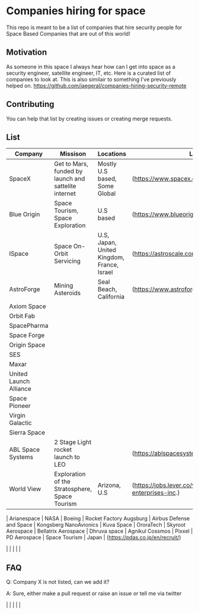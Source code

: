 # Companies hiring for space
This repo is meant to be a list of companies that hire security people for Space Based Companies that are out of this world!

## Motivation

As someone in this space I always hear how can I get into space as a security engineer, satellite  engineer, IT, etc. Here is a curated list of companies to look at.
This is also similair to something I've previously helped on. https://github.com/jaegeral/companies-hiring-security-remote 
## Contributing
You can help that list by creating issues or creating merge requests.

## List
| Company | Missison | Locations | Link
| --------|  ----- | ----- | ----- |
| SpaceX | Get to Mars, funded by launch and sattelite internet |Mostly U.S based, Some Global |  (https://www.spacex.com/careers)
| Blue Origin | Space Tourism, Space Exploration | U.S based  |  (https://www.blueorigin.com/careers/search) 
| ISpace | Space On-Orbit Servicing | U.S, Japan, United Kingdom, France, Israel | (https://astroscale.com/careers/vacancies/)
| AstroForge | Mining Asteroids | Seal Beach, California | (https://www.astroforge.io/careers)
| Axiom Space | 
| Orbit Fab 
| SpacePharma
| Space Forge
| Origin Space 
| SES
| Maxar 
| United Launch Alliance
| Space Pioneer
| Virgin Galactic
| Sierra Space 
| ABL Space Systems | 2 Stage Light rocket launch to LEO| | (https://ablspacesystems.com/careers/)
| World View | Exploration of the Stratosphere, Space Tourism | Arizona, U.S | (https://jobs.lever.co/world-view-enterprises-inc.)

| Arianespace
| NASA
| Boeing
| Rocket Factory Augsburg 
| Airbus Defense and Space 
| Kongsberg NanoAvionics
| Kuva Space
| OroraTech
| Skyroot Aerospace
| Bellatrix Aerospace
| Dhruva space
| Agnikul Cossmos
| Pixxel 
| PD Aerospace | Space Tourism | Japan | (https://pdas.co.jp/en/recruit/) 



|  |  |  |  |

## FAQ

Q: Company X is not listed, can we add it?

A: Sure, either make a pull request or raise an issue or tell me via twitter

 



|  |  |  |  |

